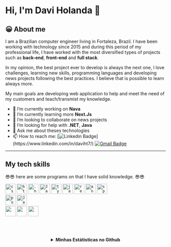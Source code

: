 # Hi, I'm Davi Holanda 👋

## 😀 About me
I am a Brazilian computer engineer living in Fortaleza, Brazil. I have been working with technology since 2015 and during this period of my professional life, I have worked with the most diversified types of projects such as **back-end**, **front-end** and **full stack**.

In my opinion, the best project ever to develop is always the next one, I love challenges, learning new skills, programming languages and developing news projects following the best practices. I believe that is possible to learn always more.

My main goals are developing web application to help and meet the need of my customers and teach/transmist my knowledge.

- 🔭 I’m currently working on **Nava**
- 🌱 I’m currently learning more **Next.Js**
- 👯 I’m looking to collaborate on news projects
- 🤔 I’m looking for help with **.NET**, **Java**
- 💬 Ask me about theses technologies
- 📫 How to reach me: [![Linkedin Badge](https://img.shields.io/badge/-Davi%20Holanda-blue?style=flat-square&logo=Linkedin&logoColor=white&link=[https://www.linkedin.com/in/daviht7/](https://www.linkedin.com/in/daviht7/))](https://www.linkedin.com/in/daviht7/)
[![Gmail Badge](https://img.shields.io/badge/-daviht7@gmail.com-red?style=flat-square&link=mailto:daviht7@gmail.com)](mailto:daviht7@gmail.com)

---
## **My tech skills**

😎😎 here are some programs on that I have solid knowledge. 😎😎

<section align="left">

<code><img height="32" src="https://img.shields.io/badge/C%23-239120?style=for-the-badge&logo=c-sharp&logoColor=white" alt="csharp"/></code>
<code><img height="32" src="https://img.shields.io/badge/HTML5-E34F26?style=for-the-badge&logo=html5&logoColor=white" alt="html5"/></code>
<code><img height="32" src="https://img.shields.io/badge/.NET-5C2D91?style=for-the-badge&logo=.net&logoColor=white" alt=".net"/></code>
<code><img height="32" src="https://img.shields.io/badge/JavaScript-323330?style=for-the-badge&logo=javascript&logoColor=F7DF1E" alt="Javascript"/></code>
<code><img height="32" src="https://img.shields.io/badge/TypeScript-007ACC?style=for-the-badge&logo=typescript&logoColor=white" alt="typescript"/></code>
<code><img height="32" src="https://img.shields.io/badge/Java-ED8B00?style=for-the-badge&logo=openjdk&logoColor=white" alt="java"/></code>
<code><img height="32" src="https://img.shields.io/badge/React-20232A?style=for-the-badge&logo=react&logoColor=61DAFB" alt="react"/></code>
<code><img height="32" src="https://img.shields.io/badge/Angular-DD0031?style=for-the-badge&logo=angular&logoColor=white" alt="angular"/></code>
<code><img height="32" src="https://img.shields.io/badge/Spring-6DB33F?style=for-the-badge&logo=spring&logoColor=white" alt="spring"/></code>
<br/>
<code><img height="32" src="https://img.shields.io/badge/PostgreSQL-316192?style=for-the-badge&logo=postgresql&logoColor=white" alt="postgres"/></code>
<code><img height="32" src="https://img.shields.io/badge/MongoDB-4EA94B?style=for-the-badge&logo=mongodb&logoColor=white" alt="Javascript"/></code>
<br/>
<code><img height="32" src="https://img.shields.io/badge/Linux-FCC624?style=for-the-badge&logo=linux&logoColor=black"/></code>
<code><img height="32" src="https://img.shields.io/badge/Kali_Linux-557C94?style=for-the-badge&logo=kali-linux&logoColor=white"/></code>
<code><img height="32" src="https://img.shields.io/badge/Windows-0078D6?style=for-the-badge&logo=windows&logoColor=white"/></code>

  

  
  
</section>


 <br/>  <br/> 

 <details align='center'>
 <summary>
  <strong>Minhas Estátisticas no Github</strong>
 </summary>

---

<div style="display:flex; flex-direction: row; align-items: center; justify-content: space-around">
 
<img width="55%" align="left" alt="Github Stats Davi Holanda" src="https://github-readme-stats.vercel.app/api?username=daviht7&show_icons=true&theme=dracula&count_private=true"/>
 
 
<img width="40%" height="200px" align="right" alt="Most used languages by Davi Holanda in Github" src="https://github-readme-stats.vercel.app/api/top-langs/?username=daviht7&count_private=true&langs_count=4&layout=compact&theme=dracula&hide=objective-c,java,scss" />
 
</div>

</details>

<!--
**daviht7/daviht7** is a ✨ _special_ ✨ repository because its `README.md` (this file) appears on your GitHub profile.

Here are some ideas to get you started:

- 🔭 I’m currently working on Cast
- 🌱 I’m currently learning ...
- 👯 I’m looking to collaborate on ...
- 🤔 I’m looking for help with ...
- 💬 Ask me about ...
- 📫 How to reach me: ...
- 😄 Pronouns: ...
- ⚡ Fun fact: ...
-->

